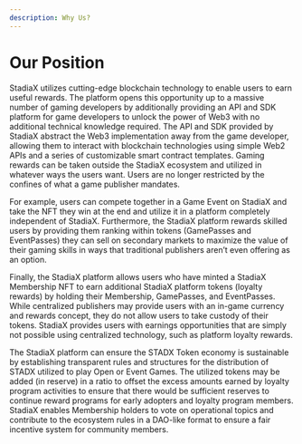 ```yaml
---
description: Why Us?
---
```


# Our Position

StadiaX utilizes cutting-edge blockchain technology to enable users to earn useful rewards. The platform opens this opportunity up to a massive number of gaming developers by additionally providing an API and SDK platform for game developers to unlock the power of Web3 with no additional technical knowledge required. The API and SDK provided by StadiaX abstract the Web3 implementation away from the game developer, allowing them to interact with blockchain technologies using simple Web2 APIs and a series of customizable smart contract templates. Gaming rewards can be taken outside the StadiaX ecosystem and utilized in whatever ways the users want. Users are no longer restricted by the confines of what a game publisher mandates.

For example, users can compete together in a Game Event on StadiaX and take the NFT they win at the end and utilize it in a platform completely independent of StadiaX. Furthermore, the StadiaX platform rewards skilled users by providing them ranking within tokens (GamePasses and EventPasses) they can sell on secondary markets to maximize the value of their gaming skills in ways that traditional publishers aren’t even offering as an option.&#x20;

Finally, the StadiaX platform allows users who have minted a StadiaX Membership NFT to earn additional StadiaX platform tokens (loyalty rewards) by holding their Membership, GamePasses, and EventPasses. While centralized publishers may provide users with an in-game currency and rewards concept, they do not allow users to take custody of their tokens. StadiaX provides users with earnings opportunities that are simply not possible using centralized technology, such as platform loyalty rewards.&#x20;

The StadiaX platform can ensure the STADX Token economy is sustainable by establishing transparent rules and structures for the distribution of STADX utilized to play Open or Event Games. The utilized tokens may be added (in reserve) in a ratio to offset the excess amounts earned by loyalty program activities to ensure that there would be sufficient reserves to continue reward programs for early adopters and loyalty program members. StadiaX enables Membership holders to vote on operational topics and contribute to the ecosystem rules in a DAO-like format to ensure a fair incentive system for community members.
